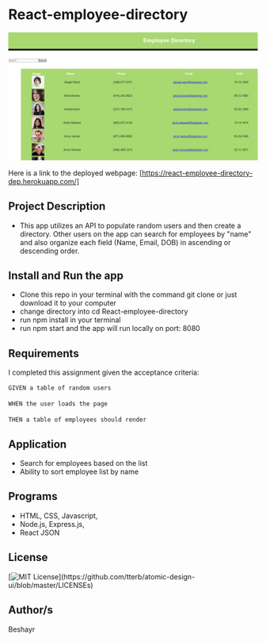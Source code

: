 # React-employee-directory

![React Employee Directory](EmpDirScreenShot.jpg)

Here is a link to the deployed webpage: [https://react-employee-directory-dep.herokuapp.com/]

## Project Description
* This app utilizes an API to populate random users and then create a directory. Other users on the app can search for employees by "name" and also organize each field (Name, Email, DOB) in ascending or descending order.

## Install and Run the app

* Clone this repo in your terminal with the command git clone or just download it to your computer
* change directory into cd React-employee-directory
* run npm install in your terminal
* run npm start and the app will run locally on port: 8080

## Requirements

I completed this assignment given the acceptance criteria:

    GIVEN a table of random users

    WHEN the user loads the page

    THEN a table of employees should render

## Application

* Search for employees based on the list
* Ability to sort employee list by name

 ## Programs
 * HTML, CSS, Javascript, 
 * Node.js, Express.js, 
 * React JSON

## License 
[![MIT License](https://img.shields.io/apm/l/atomic-design-ui.svg?)](https://github.com/tterb/atomic-design-ui/blob/master/LICENSEs)

## Author/s
Beshayr 

 
